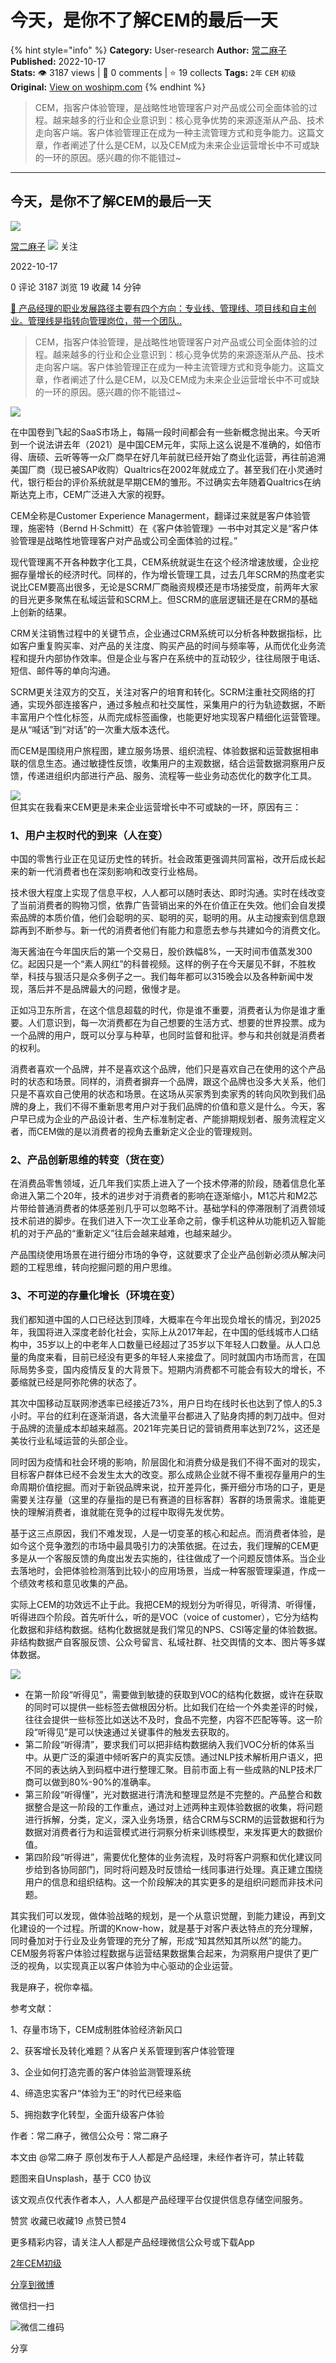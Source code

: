 # 今天，是你不了解CEM的最后一天
{% hint style="info" %}
**Category:** User-research
**Author:** [常二麻子](https://www.woshipm.com/u/623149)
**Published:** 2022-10-17  
**Stats:** 👁️ 3187 views | 💬 0 comments | ⭐ 19 collects
**Tags:** `2年` `CEM` `初级`
**Original:** [View on woshipm.com](https://www.woshipm.com/user-research/5644961.html)
{% endhint %}
> CEM，指客户体验管理，是战略性地管理客户对产品或公司全⾯体验的过程。越来越多的行业和企业意识到：核心竞争优势的来源逐渐从产品、技术走向客户端。客户体验管理正在成为一种主流管理方式和竞争能力。这篇文章，作者阐述了什么是CEM，以及CEM成为未来企业运营增长中不可或缺的一环的原因。感兴趣的你不能错过~

---

## 今天，是你不了解CEM的最后一天

[![](https://static.woshipm.com/APP_U_202210_20221017194312_439.jpeg?imageView2/1/w/72/h/72/q/100)](https://www.woshipm.com/u/623149)

[常二麻子](https://www.woshipm.com/u/623149) ![](https://static.woshipm.com/tag/1101_1@2x.png) 关注

2022-10-17

0 评论 3187 浏览 19 收藏 14 分钟

[🔗 产品经理的职业发展路径主要有四个方向：专业线、管理线、项目线和自主创业。管理线是指转向管理岗位，带一个团队..](https://ke.qidianla.com/courses/90pm)

> CEM，指客户体验管理，是战略性地管理客户对产品或公司全⾯体验的过程。越来越多的行业和企业意识到：核心竞争优势的来源逐渐从产品、技术走向客户端。客户体验管理正在成为一种主流管理方式和竞争能力。这篇文章，作者阐述了什么是CEM，以及CEM成为未来企业运营增长中不可或缺的一环的原因。感兴趣的你不能错过~

![](https://image.woshipm.com/wp-files/2022/10/xbk56YWZZPYn3iytZfhN.jpg)

在中国卷到飞起的SaaS市场上，每隔一段时间都会有一些新概念抛出来。今天听到一个说法讲去年（2021）是中国CEM元年，实际上这么说是不准确的，如倍市得、唐硕、云听等等一众厂商早在好几年前就已经开始了商业化运营，再往前追溯美国厂商（现已被SAP收购）Qualtrics在2002年就成立了。甚至我们在小灵通时代，银行柜台的评价系统就是早期CEM的雏形。不过确实去年随着Qualtrics在纳斯达克上市，CEM广泛进入大家的视野。

CEM全称是Customer Experience Managerment，翻译过来就是客户体验管理，施密特（Bernd H·Schmitt）在《客户体验管理》一书中对其定义是“客户体验管理是战略性地管理客户对产品或公司全⾯体验的过程。”

现代管理离不开各种数字化工具，CEM系统就诞生在这个经济增速放缓，企业挖掘存量增长的经济时代。同样的，作为增长管理工具，过去几年SCRM的热度老实说比CEM要高出很多，无论是SCRM厂商融资规模还是市场接受度，前两年大家的目光更多聚焦在私域运营和SCRM上。但SCRM的底层逻辑还是在CRM的基础上创新的结果。

CRM关注销售过程中的关键节点，企业通过CRM系统可以分析各种数据指标，比如客户重复购买率、对产品的关注度、购买产品的时间与频率等，从而优化业务流程和提升内部协作效率。但是企业与客户在系统中的互动较少，往往局限于电话、短信、邮件等的单向沟通。

SCRM更关注双方的交互，关注对客户的培育和转化。SCRM注重社交网络的打通，实现外部连接客户，通过多触点和社交属性，采集用户的行为轨迹数据，不断丰富用户个性化标签，从而完成标签画像，也能更好地实现客户精细化运营管理。是从“喊话”到“对话”的一次重大版本迭代。

而CEM是围绕用户旅程图，建立服务场景、组织流程、体验数据和运营数据相串联的信息生态。通过敏捷性反馈，收集用户的主观数据，结合运营数据洞察用户反馈，传递进组织内部进行产品、服务、流程等一些业务动态优化的数字化工具。

![](https://image.woshipm.com/wp-files/2022/10/e9irwelRnRvvS9BnA7Mb.png)  
但其实在我看来CEM更是未来企业运营增长中不可或缺的一环，原因有三：

### 1、用户主权时代的到来（人在变）

中国的零售行业正在见证历史性的转折。社会政策更强调共同富裕，改开后成长起来的新一代消费者也在深刻影响和改变行业格局。

技术很大程度上实现了信息平权，人人都可以随时表达、即时沟通。实时在线改变了当前消费者的购物习惯，依靠广告营销出来的外在价值正在失效。他们会自发摸索品牌的本质价值，他们会聪明的买、聪明的买，聪明的用。从主动搜索到信息跟踪再到不断参与。新一代的消费者他们有能力和意愿去参与共建如今的消费文化。

海天酱油在今年国庆后的第一个交易日，股价跌幅8%，一天时间市值蒸发300亿。起因只是一个“素人网红”的科普视频。这样的例子在今天屡见不鲜，不胜枚举，科技与狠活只是众多例子之一。我们每年都可以315晚会以及各种新闻中发现，落后并不是品牌最大的问题，傲慢才是。

正如冯卫东所言，在这个信息超载的时代，你是谁不重要，消费者认为你是谁才重要。人们意识到，每一次消费都在为自己想要的生活方式、想要的世界投票。成为一个品牌的用户，既可以分享与种草，也同时监督和批评。参与和共创就是消费者的权利。

消费者喜欢一个品牌，并不是喜欢这个品牌，他们只是喜欢自己在使用的这个产品时的状态和场景。同样的，消费者摒弃一个品牌，跟这个品牌也没多大关系，他们只是不喜欢自己使用的状态和场景。在这场从买家秀到卖家秀的转向风吹到我们品牌的身上，我们不得不重新思考用户对于我们品牌的价值和意义是什么。今天，客户早已成为企业的产品设计者、生产标准制定者、产能排期规划者、服务流程定义者，而CEM做的是以消费者的视角去重新定义企业的管理规则。

### 2、产品创新思维的转变（货在变）

在消费品零售领域，近几年我们实质上进入了一个技术停滞的阶段，随着信息化革命进入第二个20年，技术的进步对于消费者的影响在逐渐缩小，M1芯片和M2芯片带给普通消费者的体感差别几乎可以忽略不计。基础学科的停滞限制了消费领域技术前进的脚步。在我们进入下一次工业革命之前，像手机这种从功能机迈入智能机的对于产品的“重新定义”往后会越来越难，也越来越少。

产品围绕使用场景在进行细分市场的争夺，这就要求了企业产品创新必须从解决问题的工程思维，转向挖掘问题的用户思维。

### 3、不可逆的存量化增长（环境在变）

我们都知道中国的人口已经达到顶峰，大概率在今年出现负增长的情况，到2025年，我国将进入深度老龄化社会，实际上从2017年起，在中国的低线城市人口结构中，35岁以上的中老年人口数量已经超过了35岁以下年轻人口数量。从人口总量的角度来看，目前已经没有更多的年轻人来接盘了。同时就国内市场而言，在国际局势多变，国内疫情反复的大背景下。短期内消费都不可能会有较大的增长，不萎缩就已经是阿弥陀佛的状态了。

其次中国移动互联网渗透率已经接近73%，用户日均在线时长也达到了惊人的5.3小时。平台的红利在逐渐消退，各大流量平台都进入了贴身肉搏的刺刀战中。但对于品牌的流量成本却越来越高。2021年完美日记的营销费用率达到72%，这还是美妆行业私域运营的头部企业。

同时因为疫情和社会环境的影响，阶层固化和消费分级是我们不得不面对的现实，目标客户群体已经不会发生太大的改变。那么成熟企业就不得不重视存量用户的生命周期价值挖掘。而对于新锐品牌来说，拉开差异化，撕开细分市场的口子，更是需要关注存量（这里的存量指的是已有赛道的目标客群）客群的场景需求。谁能更快的理解消费者，谁就能在竞争的过程中取得先发优势。

基于这三点原因，我们不难发现，人是一切变革的核心和起点。而消费者体验，是如今这个竞争激烈的市场中最具吸引力的决策依据。在过去，我们理解的CEM更多是从一个客服反馈的角度出发去实施的，往往做成了一个问题反馈体系。当企业去落地时，会把体验检测落到比较小的应用场景，当成一种客服管理渠道，作成一个绩效考核和意见收集的产品。

实际上CEM的功效远不止于此。我把CEM的规划分为听得见，听得清、听得懂，听得进四个阶段。首先听什么，听的是VOC（voice of customer），它分为结构化数据和非结构数据。结构化数据就是我们常见的NPS、CSI等定量的体验数据。非结构数据产自客服反馈、公众号留言、私域社群、社交舆情的文本、图片等多媒体数据。

![](https://image.woshipm.com/wp-files/2022/10/wxcseK9Ws6UFmRQsZjrq.png)

*   在第一阶段“听得见”，需要做到敏捷的获取到VOC的结构化数据，或许在获取的同时可以提供一些标签去做根因分析。比如我们在给一个外卖差评的时候，往往会提供一些标签比如送达不及时，食品不完整，内容不匹配等等。这一阶段“听得见”是可以快速通过关键事件的触发去获取的。
*   第二阶段“听得清”，要求我们可以把非结构数据纳入我们VOC分析的体系当中。从更广泛的渠道中倾听客户的真实反馈。通过NLP技术解析用户语义，把不同的表达纳入到码框中进行整理汇聚。目前市面上有一些成熟的NLP技术厂商可以做到80%-90%的准确率。
*   第三阶段“听得懂”，光对数据进行清洗和整理显然是不完整的。产品整合和数据整合是这一阶段的工作重点，通过对上述两种主观体验数据的收集，将问题进行拆解，分类，定义，深入业务场景，结合CRM与SCRM的运营数据和行为数据对消费者行为和运营模式进行洞察分析来训练模型，来发挥更大的数据价值。
*   第四阶段“听得进”，需要优化整体的业务流程，及时将客户洞察和优化建议同步给到各协同部门，同时将问题及时反馈给一线同事进行处理。真正建立围绕用户的信息和组织结构。这一个阶段解决的其实更多的是组织问题而非技术问题。

其实我们可以发现，做体验战略的规划，是一个从意识觉醒，到能力建设，再到文化建设的一个过程。所谓的Know-how，就是基于对客户表达特点的充分理解，同时叠加对于行业及业务管理的充分了解，形成“知其然知其所以然”的能力。CEM服务将客户体验过程数据与运营结果数据集合起来，为洞察用户提供了更广泛的视角，以实现真正以客户体验为中心驱动的企业运营。

我是麻子，祝你幸福。

参考文献：

1、存量市场下，CEM成制胜体验经济新风口

2、获客增长及转化难题？从客户关系管理到客户体验管理

3、企业如何打造完善的客户体验监测管理系统

4、缔造忠实客户“体验为王”的时代已经来临

5、拥抱数字化转型，全面升级客户体验

作者：常二麻子，微信公众号：常二麻子

本文由 @常二麻子 原创发布于人人都是产品经理，未经作者许可，禁止转载

题图来自Unsplash，基于 CC0 协议

该文观点仅代表作者本人，人人都是产品经理平台仅提供信息存储空间服务。

赞赏 收藏已收藏19 点赞已赞4

更多精彩内容，请关注人人都是产品经理微信公众号或下载App

[2年](https://www.woshipm.com/tag/2%e5%b9%b4)[CEM](https://www.woshipm.com/tag/cem)[初级](https://www.woshipm.com/tag/%e5%88%9d%e7%ba%a7)

[分享到微博](https://service.weibo.com/share/share.php?appkey=2775287854&title=今天，是你不了解CEM的最后一天&url=https://www.woshipm.com/user-research/5644961.html&pic=https://image.woshipm.com/wp-files/2022/10/xbk56YWZZPYn3iytZfhN.jpg)

微信扫一扫

![微信二维码](https://api.pwmqr.com/qrcode/create/?url=https://www.woshipm.com/user-research/5644961.html)

分享